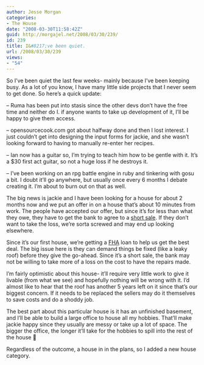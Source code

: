 ```yaml
---
author: Jesse Morgan
categories:
- The House
date: "2008-03-30T11:58:42Z"
guid: http://morgajel.net/2008/03/30/239/
id: 239
title: I&#8217;ve been quiet.
url: /2008/03/30/239
views:
- "54"
---
```


So I’ve been quiet the last few weeks- mainly because I’ve been keeping busy. As a lot of you know, I have many little side projects that I never seem to get done. So here’s a quick update:

– Ruma has been put into stasis since the other devs don’t have the free time and neither do I. if anyone wants to take up development of it, I’ll be happy to give them access.

– opensourcecook.com got about halfway done and then I lost interest. I just couldn’t get into designing the input forms for jackie, and she wasn’t looking forward to having to manually re-enter her recipes.

– Ian now has a guitar so, I’m trying to teach him how to be gentle with it. It’s a $30 first act guitar, so not a huge loss if he destroys it.

– I’ve been working on an rpg battle engine in ruby and tinkering with gosu a bit. I doubt it’ll go anywhere, but usually once every 6 months I debate creating it. I’m about to burn out on that as well.

The big news is jackie and I have been looking for a house for about 2 months now and we put an offer in on a house that’s about 10 minutes from work. The people have accepted our offer, but since it’s for less than what they owe, they have to get the bank to agree to a [short sale](http://en.wikipedia.org/wiki/Short_sale_%28real_estate%29). If they don’t want to take the loss, we’re sorta screwed and may end up looking elsewhere.

Since it’s our first house, we’re getting a [FHA](http://en.wikipedia.org/wiki/FHA_loan) loan to help us get the best deal. The big issue here is they can demand things be fixed (like a leaky roof) before they give the go-ahead. Since it’s a short sale, the bank may not be willing to take more of a loss on the cost to have the repairs made.

I’m fairly optimistic about this house- it’ll require very little work to give it livable (from what we see) and hopefully nothing will be wrong with it. I’d almost like to hear that the roof has another 5 years left on it since that’s our biggest concern. If it needs to be replaced the sellers may do it themselves to save costs and do a shoddy job.

The best part about this particular house is it has an unfinished basement, and I’ll be able to build a large office to house all my hobbies. That’ll make jackie happy since they usually are messy or take up a lot of space. The bigger the office, the longer it’ll take for the hobbies to spill into the rest of the house 🙂

Regardless of the outcome, a house in in the plans, so I added a new house category.